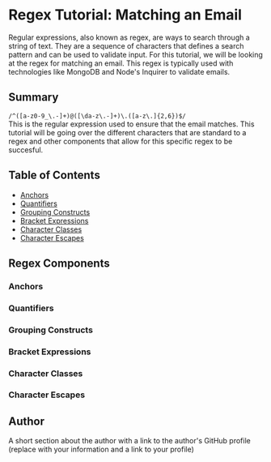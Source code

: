 # Regex Tutorial: Matching an Email

Regular expressions, also known as regex, are ways to search through a string of text. They are a sequence of characters that defines a search pattern and can be used to validate input. For this tutorial, we will be looking at the regex for matching an email. This regex is typically used with technologies like MongoDB and Node's Inquirer to validate emails.

## Summary
```/^([a-z0-9_\.-]+)@([\da-z\.-]+)\.([a-z\.]{2,6})$/```<br>
This is the regular expression used to ensure that the email matches. This tutorial will be going over the different characters that are standard to a regex and other components that allow for this specific regex to be succesful.

## Table of Contents

- [Anchors](#anchors)
- [Quantifiers](#quantifiers)
- [Grouping Constructs](#grouping-constructs)
- [Bracket Expressions](#bracket-expressions)
- [Character Classes](#character-classes)
- [Character Escapes](#character-escapes)

## Regex Components

### Anchors

### Quantifiers

### Grouping Constructs

### Bracket Expressions

### Character Classes

### Character Escapes

## Author

A short section about the author with a link to the author's GitHub profile (replace with your information and a link to your profile)